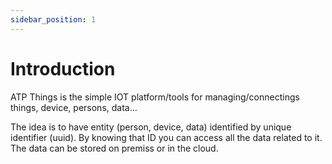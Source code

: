 ```yaml
---
sidebar_position: 1
---
```


# Introduction

ATP Things is the simple IOT platform/tools for managing/connectings things, device, persons, data...

The idea is to have entity (person, device, data) identified by unique identifier (uuid). By knowing that ID you can access all the data related to it. The data can be stored on premiss or in the cloud.
